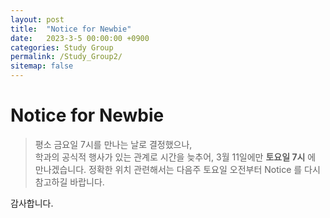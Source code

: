 ```yaml
---
layout: post
title:  "Notice for Newbie"
date:   2023-3-5 00:00:00 +0900
categories: Study Group
permalink: /Study_Group2/
sitemap: false
---
```


# Notice for Newbie 

> 평소 금요일 7시를 만나는 날로 결정했으나,  
학과의 공식적 행사가 있는 관계로 시간을 늦추어, 3월 11일에만  **토요일 7시** 에 만나겠습니다. 
정확한 위치 관련해서는 다음주 토요일 오전부터 Notice 를 다시 참고하길 바랍니다.  

감사합니다.  




